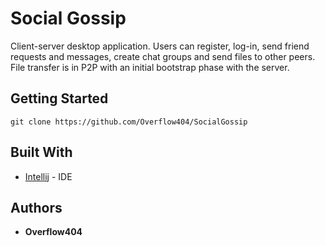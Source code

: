 # Social Gossip

Client-server desktop application. Users can register, log-in, send
friend requests and messages, create chat groups and send files to
other peers. File transfer is in P2P with an initial bootstrap phase with
the server.

## Getting Started

`git clone https://github.com/Overflow404/SocialGossip`

## Built With

* [Intellij](https://www.jetbrains.com/idea/) - IDE

## Authors

* **Overflow404** 
